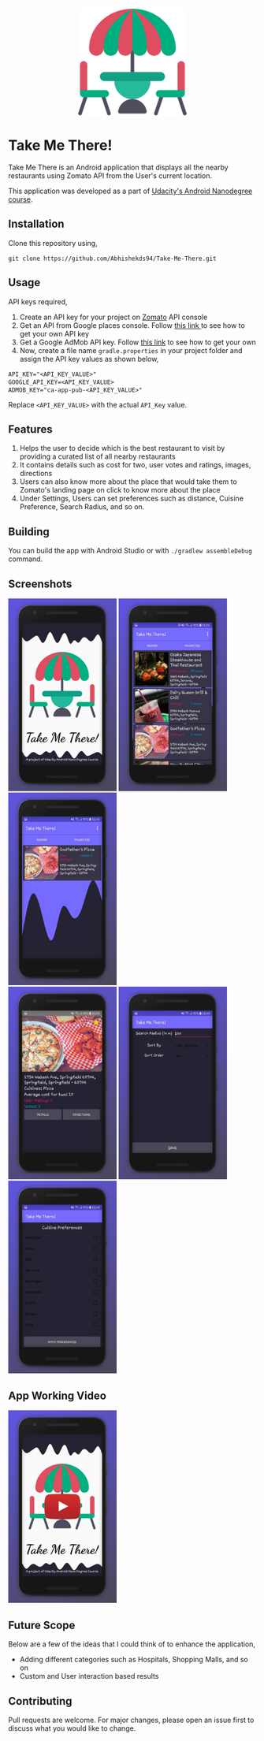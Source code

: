 <p align="center">
	<img src="https://github.com/Abhishekds94/Take-Me-There/blob/master/app/src/main/res/drawable/logo.png" width="220">
</p>

# Take Me There!

Take Me There is an Android application that displays all the nearby restaurants using Zomato API from the User's current location.

This application was developed as a part of [Udacity's Android Nanodegree course](https://www.udacity.com/course/android-developer-nanodegree-by-google--nd801).


## Installation

Clone this repository using,

```
git clone https://github.com/Abhishekds94/Take-Me-There.git
```

## Usage
API keys required,

1. Create an API key for your project on [Zomato](https://developers.zomato.com/api) API console
2. Get an API from Google places console. Follow [this link ](https://developers.google.com/places/web-service/get-api-key) to see how to get your own API key
3. Get a Google AdMob API key. Follow [this link](https://developers.google.com/admob/android/quick-start) to see how to get your own 
4. Now, create a file name ```gradle.properties``` in your project folder and assign the API key values as shown below,
```
API_KEY="<API_KEY_VALUE>"
GOOGLE_API_KEY=<API_KEY_VALUE>
ADMOB_KEY="ca-app-pub-<API_KEY_VALUE>"
``` 
Replace ```<API_KEY_VALUE>``` with the actual ```API_Key``` value.


## Features

1. Helps the user to decide which is the best restaurant to visit by providing a curated list of all nearby restaurants
2. It contains details such as cost for two, user votes and ratings, images, directions
3. Users can also know more about the place that would take them to Zomato's landing page on click to know more about the place
4. Under Settings, Users can set preferences such as distance, Cuisine Preference, Search Radius, and so on.

## Building

You can build the app with Android Studio or with `./gradlew assembleDebug` command.

## Screenshots

<div>
  <img src="https://github.com/Abhishekds94/Take-Me-There/blob/master/Screenshots/img1.jpg" width="220">

  <img src="https://github.com/Abhishekds94/Take-Me-There/blob/master/Screenshots/img2.jpg" width="220">

  <img src="https://github.com/Abhishekds94/Take-Me-There/blob/master/Screenshots/img3.jpg" width="220">
</div>

<div>
  <img src="https://github.com/Abhishekds94/Take-Me-There/blob/master/Screenshots/img4.jpg" width="220">

  <img src="https://github.com/Abhishekds94/Take-Me-There/blob/master/Screenshots/img5.jpg" width="220">

  <img src="https://github.com/Abhishekds94/Take-Me-There/blob/master/Screenshots/img6.jpg" width="220">
</div>

## App Working Video

<a href="http://www.youtube.com/watch?feature=player_embedded&v=YOUTUBE_VIDEO_ID_HERE
" target="_blank"><img src="https://github.com/Abhishekds94/Take-Me-There/blob/master/Screenshots/video.jpg" 
alt="Video Working" width="220" /></a>

## Future Scope
Below are a few of the ideas that I could think of to enhance the application,
* Adding different categories such as Hospitals, Shopping Malls, and so on
* Custom and User interaction based results

## Contributing
Pull requests are welcome. For major changes, please open an issue first to discuss what you would like to change.